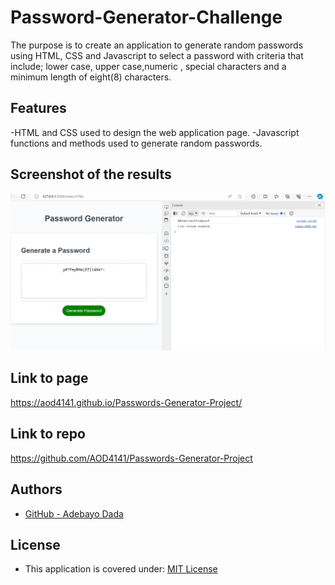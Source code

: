 # Password-Generator-Challenge
The purpose is to create an application to generate random passwords using HTML, CSS and Javascript to select a password with criteria that include; lower case, upper case,numeric , special characters and a minimum length of eight(8) characters.


## Features


-HTML and CSS used to design the web application page.
-Javascript functions and methods used to generate random passwords.

## Screenshot of the results

![alt text](image.png)


## Link to page

https://aod4141.github.io/Passwords-Generator-Project/

## Link to repo

https://github.com/AOD4141/Passwords-Generator-Project

## Authors

- [GitHub - Adebayo Dada](https://github.com/AOD4141)



## License

- This application is covered under: [MIT License](https://choosealicense.com/licenses/mit)
